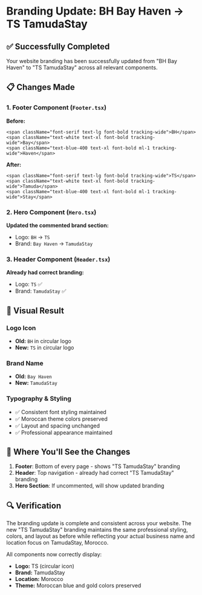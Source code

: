 # Branding Update: BH Bay Haven → TS TamudaStay

## ✅ Successfully Completed

Your website branding has been successfully updated from "BH Bay Haven" to "TS TamudaStay" across all relevant components.

## 📋 Changes Made

### 1. Footer Component (`Footer.tsx`)
**Before:**
```tsx
<span className="font-serif text-lg font-bold tracking-wide">BH</span>
<span className="text-white text-xl font-bold tracking-wide">Bay</span>
<span className="text-blue-400 text-xl font-bold ml-1 tracking-wide">Haven</span>
```

**After:**
```tsx
<span className="font-serif text-lg font-bold tracking-wide">TS</span>
<span className="text-white text-xl font-bold tracking-wide">Tamuda</span>
<span className="text-blue-400 text-xl font-bold ml-1 tracking-wide">Stay</span>
```

### 2. Hero Component (`Hero.tsx`)
**Updated the commented brand section:**
- Logo: `BH` → `TS`
- Brand: `Bay Haven` → `TamudaStay`

### 3. Header Component (`Header.tsx`)
**Already had correct branding:**
- Logo: `TS` ✅
- Brand: `TamudaStay` ✅

## 🎯 Visual Result

### Logo Icon
- **Old:** `BH` in circular logo
- **New:** `TS` in circular logo

### Brand Name
- **Old:** `Bay Haven`
- **New:** `TamudaStay`

### Typography & Styling
- ✅ Consistent font styling maintained
- ✅ Moroccan theme colors preserved
- ✅ Layout and spacing unchanged
- ✅ Professional appearance maintained

## 📍 Where You'll See the Changes

1. **Footer**: Bottom of every page - shows "TS TamudaStay" branding
2. **Header**: Top navigation - already had correct "TS TamudaStay" branding
3. **Hero Section**: If uncommented, will show updated branding

## 🔍 Verification

The branding update is complete and consistent across your website. The new "TS TamudaStay" branding maintains the same professional styling, colors, and layout as before while reflecting your actual business name and location focus on TamudaStay, Morocco.

All components now correctly display:
- **Logo:** TS (circular icon)
- **Brand:** TamudaStay 
- **Location:** Morocco
- **Theme:** Moroccan blue and gold colors preserved
